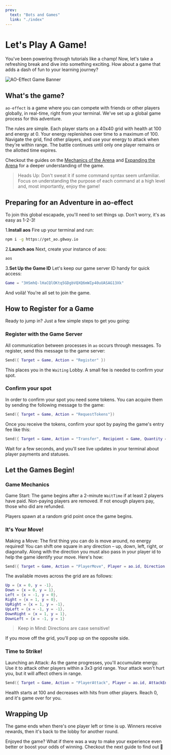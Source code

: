 ```yaml
---
prev:
  text: "Bots and Games"
  link: "./index"
---
```


# Let's Play A Game!

You've been powering through tutorials like a champ! Now, let's take a refreshing break and dive into something exciting. How about a game that adds a dash of fun to your learning journey?

![AO-Effect Game Banner](/ao-effect-game-banner.png)

## What's the game?

`ao-effect` is a game where you can compete with friends or other players globally, in real-time, right from your terminal. We've set up a global game process for this adventure.

The rules are simple. Each player starts on a 40x40 grid with health at 100 and energy at 0. Your energy replenishes over time to a maximum of 100. Navigate the grid, find other players, and use your energy to attack when they're within range. The battle continues until only one player remains or the allotted time expires.

Checkout the guides on the [Mechanics of the Arena](arena-mechanics.md) and [Expanding the Arena](build-game.md) for a deeper understanding of the game.

> Heads Up: Don't sweat it if some command syntax seem unfamiliar. Focus on understanding the purpose of each command at a high level and, most importantly, enjoy the game!

## Preparing for an Adventure in ao-effect

To join this global escapade, you'll need to set things up. Don't worry, it's as easy as 1-2-3!

1.**Install aos**
Fire up your terminal and run:

```bash
npm i -g https://get_ao.g8way.io
```

2.**Launch aos**
Next, create your instance of aos:

```bash
aos
```

3.**Set Up the Game ID**
Let's keep our game server ID handy for quick access:

```lua
Game = "3HSmhQ-lHaCQlOKtq5GDgbVQXQ6mWIp40uUASAG13Xk"
```

And voilà! You're all set to join the game.

## How to Register for a Game

Ready to jump in? Just a few simple steps to get you going:

### Register with the Game Server

All communication between processes in `ao` occurs through messages. To register, send this message to the game server:

```lua
Send({ Target = Game, Action = "Register" })
```

This places you in the `Waiting` Lobby. A small fee is needed to confirm your spot.

### Confirm your spot

In order to confirm your spot you need some tokens. You can acquire them by sending the following message to the game:

```lua
Send({ Target = Game, Action = "RequestTokens"})
```

Once you receive the tokens, confirm your spot by paying the game's entry fee like this:

```lua
Send({ Target = Game, Action = "Transfer", Recipient = Game, Quantity = "1000"})
```

Wait for a few seconds, and you'll see live updates in your terminal about player payments and statuses.

## Let the Games Begin!

### Game Mechanics

Game Start: The game begins after a 2-minute `WaitTime` if at least 2 players have paid. Non-paying players are removed. If not enough players pay, those who did are refunded.

Players spawn at a random grid point once the game begins.

### It's Your Move!

Making a Move: The first thing you can do is move around, no energy required! You can shift one square in any direction – up, down, left, right, or diagonally. Along with the direction you must also pass in your player id to help the game identify your move. Here's how:

```lua
Send({ Target = Game, Action = "PlayerMove", Player = ao.id, Direction = "DownRight"})
```

The available moves across the grid are as follows:

```lua
Up = {x = 0, y = -1},
Down = {x = 0, y = 1},
Left = {x = -1, y = 0},
Right = {x = 1, y = 0},
UpRight = {x = 1, y = -1},
UpLeft = {x = -1, y = -1},
DownRight = {x = 1, y = 1},
DownLeft = {x = -1, y = 1}
```

> Keep in Mind: Directions are case sensitive!

If you move off the grid, you'll pop up on the opposite side.

### Time to Strike!

Launching an Attack: As the game progresses, you'll accumulate energy. Use it to attack other players within a 3x3 grid range. Your attack won't hurt you, but it will affect others in range.

```lua
Send({ Target = Game, Action = "PlayerAttack", Player = ao.id, AttackEnergy = "energy_integer"})
```

Health starts at 100 and decreases with hits from other players. Reach 0, and it's game over for you.

## Wrapping Up

The game ends when there's one player left or time is up. Winners receive rewards, then it's back to the lobby for another round.

Enjoyed the game? What if there was a way to make your experience even better or boost your odds of winning. Checkout the next guide to find out 🤔
